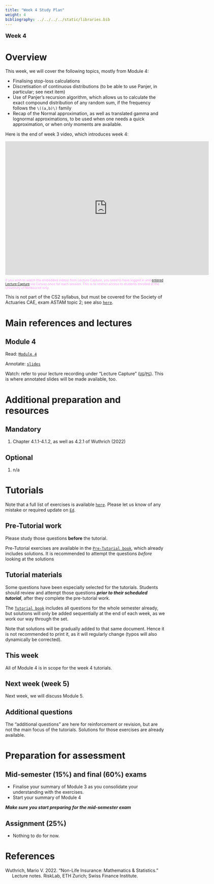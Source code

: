 ```yaml
---
title: "Week 4 Study Plan"
weight: 4
bibliography: ../../../../static/libraries.bib
---
```


<p style="font-size:18px;font-weight:bold;">
Week 4
</p>

# Overview

This week, we will cover the following topics, mostly from Module 4:

- Finalising stop-loss calculations
- Discretisation of continuous distributions (to be able to use Panjer, in particular; see next item)
- Use of Panjer’s recursion algorithm, which allows us to calculate the exact compound distribution of any random sum, if the frequency follows the `\((a,b)\)` family
- Recap of the Normal approximation, as well as translated gamma and lognormal approximations, to be used when one needs a quick approximation, or when only moments are available.

Here is the end of week 3 video, which introduces week 4:

<iframe height="420" width="640" allowfullscreen frameborder="0" src="https://echo360.net.au/media/e8c17a0f-f4c6-44a6-84a2-5058755409cc/public?autoplay=false&amp;automute=false">
</iframe>
<p style="font-size:10px;color: rgb(252, 156, 249);">
If you wish to watch the embedded videos from Lecture Capture, you need to have logged in and <a href="https://canvas.lms.unimelb.edu.au/courses/150864/external_tools/701">entered Lecture Capture</a> via Canvas once for each session. This is to restrict access to students enrolled at the University of Melbourne only.
</p>

This is not part of the CS2 syllabus, but must be covered for the Society of Actuaries CAE, exam ASTAM topic 2; see also [`here`](../../0-subject-guide/SILO/#mapping-to-the-society-of-actuaries-exams).

# Main references and lectures

## Module 4

Read: [`Module 4`](../../1-claims-modelling/m4-compound-approx/)

Annotate: [`slides`](../../../output/23-GIM-M4-lec.pdf)
<!-- [``annotated slides``](../../../output/22-GIM-M1-lec_a.pdf) -->

Watch: refer to your lecture recording under “Lecture Capture” ([`UG`](https://canvas.lms.unimelb.edu.au/courses/150824/external_tools/701)/[`PG`](https://canvas.lms.unimelb.edu.au/courses/150864/external_tools/701)). This is where annotated slides will be made available, too.

# Additional preparation and resources

## Mandatory

1.  Chapter 4.1.1-4.1.2, as well as 4.2.1 of Wuthrich (2022)

## Optional

1.  n/a

# Tutorials

Note that a full list of exercises is available [`here`](https://canvas.lms.unimelb.edu.au/courses/173733/modules/items/4466801). Please let us know of any mistake or required update on [`Ed`](https://canvas.lms.unimelb.edu.au/courses/173733/external_tools/5601?display=borderless).

## Pre-Tutorial work

Please study those questions **before** the tutorial.

Pre-Tutorial exercises are available in the [`Pre-Tutorial book`](https://canvas.lms.unimelb.edu.au/courses/173733/modules/items/4464391), which already includes solutions. It is recommended to attempt the questions *before* looking at the solutions

## Tutorial materials

Some questions have been especially selected for the tutorials. Students should review and attempt those questions ***prior to their scheduled tutorial***, after they complete the pre-tutorial work.

The [`Tutorial book`](https://canvas.lms.unimelb.edu.au/courses/173733/modules/items/4464392) includes all questions for the whole semester already, but solutions will only be added sequentially at the end of each week, as we work our way through the set.

Note that solutions will be gradually added to that same document. Hence it is not recommended to print it, as it will regularly change (typos will also dynamically be corrected).

## This week

All of Module 4 is in scope for the week 4 tutorials.

<!-- Here is the recording available for Week 4 from William: -->
<!--  -->
<!-- <iframe height="420" width="640" allowfullscreen frameborder=0 src="https://echo360.net.au/media/55dbe360-7d90-4fd7-af2d-c204d24c5830/public?autoplay=false&automute=false"></iframe> -->
<!--  -->
<!-- Here is the recording available for Week 4 from Eric: -->
<!--  -->
<!-- <iframe height="420" width="640" allowfullscreen frameborder=0 src="https://echo360.net.au/media/decc70d6-0e19-49a0-b6ea-e4baf6274fa7/public?autoplay=false&automute=false"></iframe> -->
<!--  -->
<!-- <p style="font-size:10px;color: rgb(252, 156, 249);"> If you wish to watch the embedded videos from Lecture Capture, you need to have logged in and <a href="https://canvas.lms.unimelb.edu.au/courses/145406/external_tools/701">entered Lecture Capture</a> via Canvas once for each session. This is to restrict access to students enrolled at the University of Melbourne only. </p> -->

## Next week (week 5)

Next week, we will discuss Module 5.

## Additional questions

The “additional questions” are here for reinforcement or revision, but are not the main focus of the tutorials. Solutions for those exercises are already available.

# Preparation for assessment

## Mid-semester (15%) and final (60%) exams

<!-- install.packages("devtools") -->
<!-- devtools::install_github("hadley/emo") -->

- Finalise your summary of Module 3 as you consolidate your understanding with the exercises.
- Start your summary of Module 4

***Make sure you start preparing for the mid-semester exam***

## Assignment (25%)

- Nothing to do for now.

# References

<div id="refs" class="references csl-bib-body hanging-indent">

<div id="ref-Wut20" class="csl-entry">

Wuthrich, Mario V. 2022. “Non-Life Insurance: Mathematics & Statistics.” Lecture notes. RiskLab, ETH Zurich; Swiss Finance Institute.

</div>

</div>
